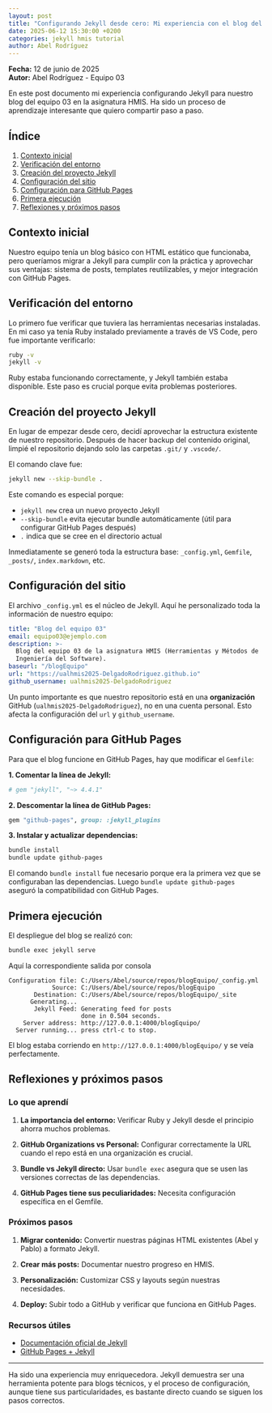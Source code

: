 ```yaml
---
layout: post
title: "Configurando Jekyll desde cero: Mi experiencia con el blog del equipo 03"
date: 2025-06-12 15:30:00 +0200
categories: jekyll hmis tutorial
author: Abel Rodríguez
---
```


**Fecha:** 12 de junio de 2025  
**Autor:** Abel Rodríguez - Equipo 03  

En este post documento mi experiencia configurando Jekyll para nuestro blog del equipo 03 en la asignatura HMIS. Ha sido un proceso de aprendizaje interesante que quiero compartir paso a paso.

## Índice

1. [Contexto inicial](#contexto-inicial)
2. [Verificación del entorno](#verificación-del-entorno)
3. [Creación del proyecto Jekyll](#creación-del-proyecto-jekyll)
4. [Configuración del sitio](#configuración-del-sitio)
5. [Configuración para GitHub Pages](#configuración-para-github-pages)
6. [Primera ejecución](#primera-ejecución)
7. [Reflexiones y próximos pasos](#reflexiones-y-próximos-pasos)

## Contexto inicial

Nuestro equipo tenía un blog básico con HTML estático que funcionaba, pero queríamos migrar a Jekyll para cumplir con la práctica y aprovechar sus ventajas: sistema de posts, templates reutilizables, y mejor integración con GitHub Pages.



## Verificación del entorno

Lo primero fue verificar que tuviera las herramientas necesarias instaladas. En mi caso ya tenía Ruby instalado previamente a través de VS Code, pero fue importante verificarlo:

```bash
ruby -v
jekyll -v
```

Ruby estaba funcionando correctamente, y Jekyll también estaba disponible. Este paso es crucial porque evita problemas posteriores.

## Creación del proyecto Jekyll

En lugar de empezar desde cero, decidí aprovechar la estructura existente de nuestro repositorio. Después de hacer backup del contenido original, limpié el repositorio dejando solo las carpetas `.git/` y `.vscode/`.

El comando clave fue:

```bash
jekyll new --skip-bundle .
```

Este comando es especial porque:
- `jekyll new` crea un nuevo proyecto Jekyll
- `--skip-bundle` evita ejecutar bundle automáticamente (útil para configurar GitHub Pages después)
- `.` indica que se cree en el directorio actual

Inmediatamente se generó toda la estructura base: `_config.yml`, `Gemfile`, `_posts/`, `index.markdown`, etc.

## Configuración del sitio

El archivo `_config.yml` es el núcleo de Jekyll. Aquí he personalizado toda la información de nuestro equipo:

```yaml
title: "Blog del equipo 03"
email: equipo03@ejemplo.com
description: >-
  Blog del equipo 03 de la asignatura HMIS (Herramientas y Métodos de
  Ingeniería del Software).
baseurl: "/blogEquipo"  
url: "https://ualhmis2025-DelgadoRodriguez.github.io"
github_username: ualhmis2025-DelgadoRodriguez  
```

Un punto importante es que nuestro repositorio está en una **organización** GitHub (`ualhmis2025-DelgadoRodriguez`), no en una cuenta personal. Esto afecta la configuración del `url` y `github_username`.

## Configuración para GitHub Pages

Para que el blog funcione en GitHub Pages, hay que modificar el `Gemfile`:

**1. Comentar la línea de Jekyll:**
```ruby
# gem "jekyll", "~> 4.4.1"
```

**2. Descomentar la línea de GitHub Pages:**
```ruby
gem "github-pages", group: :jekyll_plugins
```

**3. Instalar y actualizar dependencias:**
```bash
bundle install
bundle update github-pages
```

El comando `bundle install` fue necesario porque era la primera vez que se configuraban las dependencias. Luego `bundle update github-pages` aseguró la compatibilidad con GitHub Pages.

## Primera ejecución

El despliegue del blog se realizó con:

```bash
bundle exec jekyll serve
```

Aquí la correspondiente salida por consola

```
Configuration file: C:/Users/Abel/source/repos/blogEquipo/_config.yml
            Source: C:/Users/Abel/source/repos/blogEquipo
       Destination: C:/Users/Abel/source/repos/blogEquipo/_site
      Generating...
       Jekyll Feed: Generating feed for posts
                    done in 0.504 seconds.
    Server address: http://127.0.0.1:4000/blogEquipo/
  Server running... press ctrl-c to stop.
```

El blog estaba corriendo en `http://127.0.0.1:4000/blogEquipo/` y se veía perfectamente.

## Reflexiones y próximos pasos

### Lo que aprendí

1. **La importancia del entorno:** Verificar Ruby y Jekyll desde el principio ahorra muchos problemas.

2. **GitHub Organizations vs Personal:** Configurar correctamente la URL cuando el repo está en una organización es crucial.

3. **Bundle vs Jekyll directo:** Usar `bundle exec` asegura que se usen las versiones correctas de las dependencias.

4. **GitHub Pages tiene sus peculiaridades:** Necesita configuración específica en el Gemfile.

### Próximos pasos

1. **Migrar contenido:** Convertir nuestras páginas HTML existentes (Abel y Pablo) a formato Jekyll.

2. **Crear más posts:** Documentar nuestro progreso en HMIS.

3. **Personalización:** Customizar CSS y layouts según nuestras necesidades.

4. **Deploy:** Subir todo a GitHub y verificar que funciona en GitHub Pages.

### Recursos útiles


- [Documentación oficial de Jekyll](https://jekyllrb.com/)
- [GitHub Pages + Jekyll](https://docs.github.com/en/pages/setting-up-a-github-pages-site-with-jekyll)

---

Ha sido una experiencia muy enriquecedora. Jekyll demuestra ser una herramienta potente para blogs técnicos, y el proceso de configuración, aunque tiene sus particularidades, es bastante directo cuando se siguen los pasos correctos.
